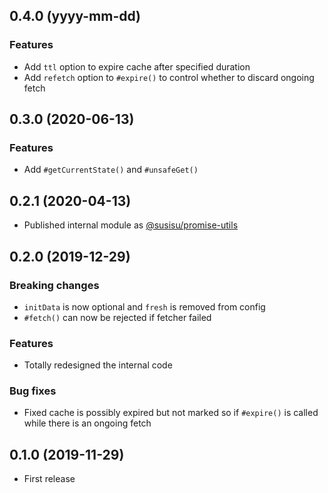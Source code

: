 ## 0.4.0 (yyyy-mm-dd)
### Features
- Add `ttl` option to expire cache after specified duration
- Add `refetch` option to `#expire()` to control whether to discard ongoing fetch

## 0.3.0 (2020-06-13)
### Features
- Add `#getCurrentState()` and `#unsafeGet()`

## 0.2.1 (2020-04-13)
- Published internal module as [@susisu/promise-utils](https://github.com/susisu/promise-utils)

## 0.2.0 (2019-12-29)
### Breaking changes
- `initData` is now optional and `fresh` is removed from config
- `#fetch()` can now be rejected if fetcher failed

### Features
- Totally redesigned the internal code

### Bug fixes
- Fixed cache is possibly expired but not marked so if `#expire()` is called while there is an ongoing fetch

## 0.1.0 (2019-11-29)
- First release
